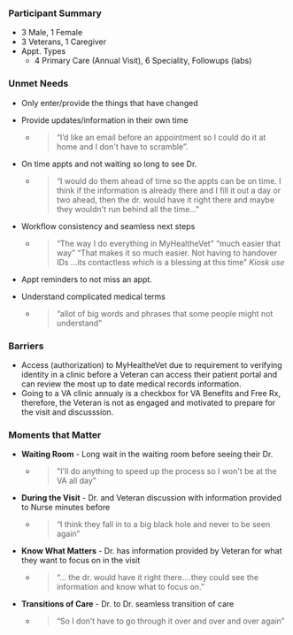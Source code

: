 
### Participant Summary
- 3 Male, 1 Female
- 3 Veterans, 1 Caregiver
- Appt. Types
  - 4 Primary Care (Annual Visit), 6 Speciality, Followups (labs)

### Unmet Needs
- Only enter/provide the things that have changed
- Provide updates/information in their own time
	- >  “I’d like an email before an appointment so I could do it at home and I don't have to scramble”.
- On time appts and not waiting so long to see Dr.
	- > “I would do them ahead of time so the appts can be on time. I think if
 the information is already there and I fill it out a day or two ahead,
 then the dr. would have it right there and maybe they wouldn't run
 behind all the time..."
- Workflow consistency and seamless next steps
	- > “The way I do everything in MyHealtheVet” “much easier that way”
 “That makes it so much easier. Not having to handover IDs ...its contactless which is a blessing at this time” _Kiosk use_

- Appt reminders to not miss an appt.
- Understand complicated medical terms 
	- > “allot of big words and phrases that some people might not understand"


### Barriers
- Access (authorization) to MyHealtheVet due to requirement to verifying identity in a clinic before a Veteran can access their patient portal and can review the most up to date medical records information. 
- Going to a VA clinic annualy is a checkbox for VA Benefits and Free Rx, therefore, the Veteran is not as engaged and motivated to prepare for the visit and discusssion. 

### Moments that Matter
- **Waiting Room** - Long wait in the waiting room before seeing their Dr.
	- > "I'll do anything to speed up the process so I won't be at the VA all day"

- **During the Visit** - Dr. and Veteran discussion with information provided to Nurse minutes before

	- > “I think they fall in to a big black hole and never to be seen again”

- **Know What Matters** - Dr. has information provided by Veteran for what they want to focus on in the visit
	- > “... the dr. would have it right there….they could see the information and know what to focus on.”
- **Transitions of Care** - Dr. to Dr. seamless transition of care
	-  > “So I don’t have to go through it over and over and over again”
